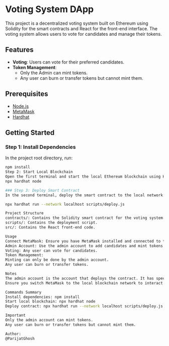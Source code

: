 # Voting System DApp

This project is a decentralized voting system built on Ethereum using Solidity for the smart contracts and React for the front-end interface. The voting system allows users to vote for candidates and manage their tokens. 

## Features

- **Voting**: Users can vote for their preferred candidates.
- **Token Management**: 
  - Only the Admin can mint tokens.
  - Any user can burn or transfer tokens but cannot mint them.

## Prerequisites

- [Node.js](https://nodejs.org/)
- [MetaMask](https://metamask.io/)
- [Hardhat](https://hardhat.org/)

## Getting Started

### Step 1: Install Dependencies

In the project root directory, run:

```bash
npm install
Step 2: Start Local Blockchain
Open the first terminal and start the local Ethereum blockchain using Hardhat:
npx hardhat node

### Step 3: Deploy Smart Contract
In the second terminal, deploy the smart contract to the local network:

npx hardhat run --network localhost scripts/deploy.js

Project Structure
contracts/: Contains the Solidity smart contract for the voting system.
scripts/: Contains the deployment script.
src/: Contains the React front-end code.

Usage
Connect MetaMask: Ensure you have MetaMask installed and connected to the local blockchain network.
Admin Account: Use the admin account to add candidates and mint tokens.
Voting: Any user can vote for candidates.
Token Management:
Minting can only be done by the admin account.
Any user can burn or transfer tokens.

Notes
The admin account is the account that deploys the contract. It has special privileges such as adding candidates and minting tokens.
Ensure you switch MetaMask to the local blockchain network to interact with the deployed contract.

Commands Summary
Install dependencies: npm install
Start local blockchain: npx hardhat node
Deploy contract: npx hardhat run --network localhost scripts/deploy.js

Important
Only the admin account can mint tokens.
Any user can burn or transfer tokens but cannot mint them.

Author:
@ParijatGhosh
